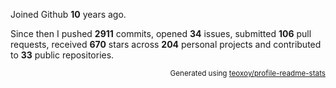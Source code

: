Joined Github **10** years ago.

Since then I pushed **2911** commits, opened **34** issues, submitted **106** pull requests, received **670** stars across **204** personal projects and contributed to **33** public repositories.

<p align="right"><sub>Generated using <a href="https://github.com/marketplace/actions/profile-readme-stats">teoxoy/profile-readme-stats</a></sub></p>
